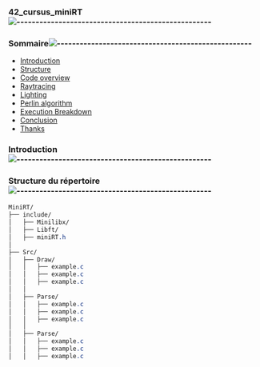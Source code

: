 <div align="left">

### 42_cursus_miniRT![---------------------------------------------------](https://raw.githubusercontent.com/andreasbm/readme/master/assets/lines/rainbow.png)

<div align="left">

<nav>
    
### Sommaire![---------------------------------------------------](https://raw.githubusercontent.com/andreasbm/readme/master/assets/lines/rainbow.png)

<ul>
    <li><a href="#Introduction">Introduction</a></li>
    <li><a href="#Structure">Structure</a></li>
    <li><a href="#Code overview">Code overview</a></li>
    <li><a href="#Raytracing">Raytracing</a></li>
    <li><a href="#Lighting">Lighting</a></li>
    <li><a href="#Perlin algorithm">Perlin algorithm</a></li>
    <li><a href="#Checkerboard algorithm">Execution Breakdown</a></li>
    <li><a href="#Conlusion">Conclusion</a></li>
    <li><a href="#Thanks">Thanks</a></li>
</ul>
</nav>

<section id="introduction">

### Introduction![---------------------------------------------------](https://raw.githubusercontent.com/andreasbm/readme/master/assets/lines/rainbow.png)

### Structure du répertoire![---------------------------------------------------](https://raw.githubusercontent.com/andreasbm/readme/master/assets/lines/rainbow.png)
    
```css
MiniRT/
├── include/
│   ├── Minilibx/
│   ├── Libft/
│   ├── miniRT.h
│
├── Src/
│   ├── Draw/
│   │   ├── example.c
│   │   ├── example.c
│   │   ├── example.c
│   │
│   ├── Parse/
│   │   ├── example.c
│   │   ├── example.c
│   │   ├── example.c
│   │
│   ├── Parse/
│   │   ├── example.c
│   │   ├── example.c
│   │   ├── example.c
```


